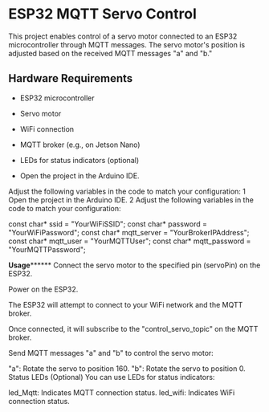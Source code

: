 # ESP32 MQTT Servo Control

This project enables control of a servo motor connected to an ESP32 microcontroller through MQTT messages. The servo motor's position is adjusted based on the received MQTT messages "a" and "b."

## Hardware Requirements

- ESP32 microcontroller
- Servo motor
- WiFi connection
- MQTT broker (e.g., on Jetson Nano)
- LEDs for status indicators (optional)

- Open the project in the Arduino IDE.

Adjust the following variables in the code to match your configuration:
1 Open the project in the Arduino IDE.
2 Adjust the following variables in the code to match your configuration:

const char* ssid = "YourWiFiSSID";
const char* password = "YourWiFiPassword";
const char* mqtt_server = "YourBrokerIPAddress";
const char* mqtt_user = "YourMQTTUser";
const char* mqtt_password = "YourMQTTPassword";

****************Usage**********************
Connect the servo motor to the specified pin (servoPin) on the ESP32.

Power on the ESP32.

The ESP32 will attempt to connect to your WiFi network and the MQTT broker.

Once connected, it will subscribe to the "control_servo_topic" on the MQTT broker.

Send MQTT messages "a" and "b" to control the servo motor:

"a": Rotate the servo to position 160.
"b": Rotate the servo to position 0.
Status LEDs (Optional)
You can use LEDs for status indicators:

led_Mqtt: Indicates MQTT connection status.
led_wifi: Indicates WiFi connection status.

